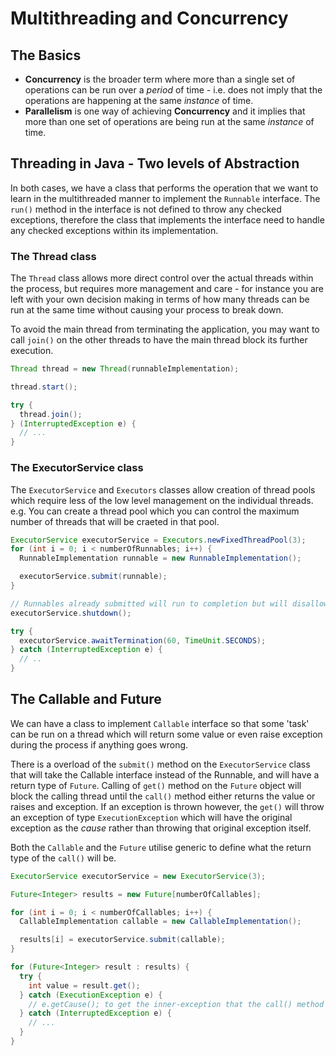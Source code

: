 # Multithreading and Concurrency

## The Basics

- **Concurrency** is the broader term where more than a single set of operations can be run over a *period* of time - i.e. does not imply that the operations are happening at the same *instance* of time.
- **Parallelism** is one way of achieving **Concurrency** and it implies that more than one set of operations are being run at the same *instance* of time.


## Threading in Java - Two levels of Abstraction
In both cases, we have a class that performs the operation that we want to learn in the multithreaded manner to implement the `Runnable` interface. The `run()` method in the interface is not defined to throw any checked exceptions, therefore the class that implements the interface need to handle any checked exceptions within its implementation.


### The Thread class

The `Thread` class allows more direct control over the actual threads within the process, but requires more management and care - for instance you are left with your own decision making in terms of how many threads can be run at the same time without causing your process to break down.

To avoid the main thread from terminating the application, you may want to call `join()` on the other threads to have the main thread block its further execution.

```java
Thread thread = new Thread(runnableImplementation);

thread.start();

try {
  thread.join();  
} (InterruptedException e) {
  // ...
}
```


### The ExecutorService class
The `ExecutorService` and `Executors` classes allow creation of thread pools which require less of the low level management on the individual threads. e.g. You can create a thread pool which you can control the maximum number of threads that will be craeted in that pool.

```java
ExecutorService executorService = Executors.newFixedThreadPool(3);
for (int i = 0; i < numberOfRunnables; i++) {
  RunnableImplementation runnable = new RunnableImplementation();

  executorService.submit(runnable);
}

// Runnables already submitted will run to completion but will disallow further tasks being submitted
executorService.shutdown();

try {
  executorService.awaitTermination(60, TimeUnit.SECONDS);
} catch (InterruptedException e) {
  // ..
}
```

## The Callable and Future

We can have a class to implement `Callable` interface so that some 'task' can be run on a thread which will return some value or even raise exception during the process if anything goes wrong.

There is a overload of the `submit()` method on the `ExecutorService` class that will take the Callable interface instead of the Runnable, and will have a return type of `Future`. Calling of `get()` method on the `Future` object will block the calling thread until the `call()` method either returns the value or raises and exception. If an exception is thrown however, the `get()` will throw an exception of type `ExecutionException` which will have the original exception as the *cause* rather than throwing that original exception itself.

Both the `Callable` and the `Future` utilise generic to define what the return type of the `call()` will be.

```java
ExecutorService executorService = new ExecutorService(3);

Future<Integer> results = new Future[numberOfCallables];

for (int i = 0; i < numberOfCallables; i++) {
  CallableImplementation callable = new CallableImplementation();

  results[i] = executorService.submit(callable);
}

for (Future<Integer> result : results) {
  try {
    int value = result.get();
  } catch (ExecutionException e) {
    // e.getCause(); to get the inner-exception that the call() method would have thrown
  } catch (InterruptedException e) {
    // ...
  }
}
```
